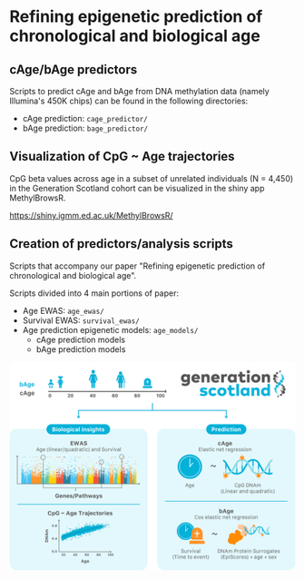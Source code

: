 # Refining epigenetic prediction of chronological and biological age

## cAge/bAge predictors

Scripts to predict cAge and bAge from DNA methylation data (namely Illumina's 450K chips) can be found in the following directories:
- cAge prediction: `cage_predictor/`
- bAge prediction: `bage_predictor/`

## Visualization of CpG ~ Age trajectories

CpG beta values across age in a subset of unrelated individuals (N = 4,450) in the Generation Scotland cohort can be visualized in the shiny app MethylBrowsR.

https://shiny.igmm.ed.ac.uk/MethylBrowsR/

## Creation of predictors/analysis scripts

Scripts that accompany our paper "Refining epigenetic prediction of chronological and biological age".

Scripts divided into 4 main portions of paper:
- Age EWAS: `age_ewas/`
- Survival EWAS: `survival_ewas/`
- Age prediction epigenetic models: `age_models/`
    - cAge prediction models
    - bAge prediction models

![Study overview](study_overview.png)
